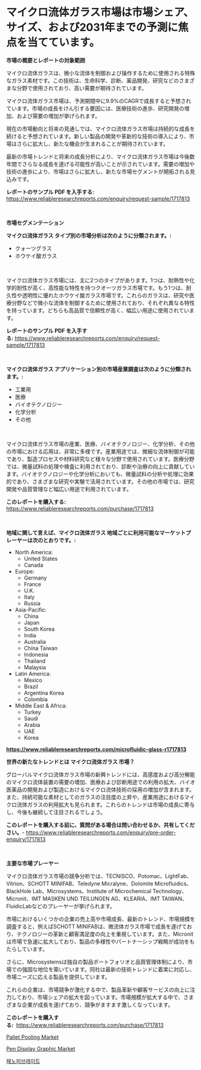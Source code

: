 <p><h1>マイクロ流体ガラス市場は市場シェア、サイズ、および2031年までの予測に焦点を当てています。</h1></p><p><strong>市場の概要とレポートの対象範囲</strong></p>
<p><p>マイクロ流体ガラスは、微小な流体を制御および操作するために使用される特殊なガラス素材です。この技術は、生命科学、診断、薬品開発、研究などのさまざまな分野で使用されており、高い需要が期待されています。</p><p>マイクロ流体ガラス市場は、予測期間中に9.9%のCAGRで成長すると予想されています。市場の成長をけん引する要因には、医療技術の進歩、研究開発の増加、および需要の増加が挙げられます。</p><p>現在の市場動向と将来の見通しでは、マイクロ流体ガラス市場は持続的な成長を続けると予想されています。新しい製品の開発や革新的な技術の導入により、市場はさらに拡大し、新たな機会が生まれることが期待されています。</p><p>最新の市場トレンドと将来の成長分析により、マイクロ流体ガラス市場は今後数年間でさらなる成長を遂げる可能性が高いことが示されています。需要の増加や技術の進歩により、市場はさらに拡大し、新たな市場セグメントが開拓される見込みです。</p></p>
<p><strong>レポートのサンプル PDF を入手する:</strong> <a href="https://www.reliableresearchreports.com/enquiry/request-sample/1717813">https://www.reliableresearchreports.com/enquiry/request-sample/1717813</a></p>
<p>&nbsp;</p>
<p><strong>市場セグメンテーション</strong></p>
<p><strong>マイクロ流体ガラス タイプ別の市場分析は次のように分類されます。:</strong></p>
<p><ul><li>クォーツグラス</li><li>ホウケイ酸ガラス</li></ul></p>
<p>&nbsp;</p>
<p><p>マイクロ流体ガラス市場には、主に2つのタイプがあります。1つは、耐熱性や化学的耐性が高く、高性能な特性を持つクオーツガラス市場です。もう1つは、耐久性や透明性に優れたホウケイ酸ガラス市場です。これらのガラスは、研究や医療分野などで微小な流体を制御するために使用されており、それぞれ異なる特性を持っています。どちらも高品質で信頼性が高く、幅広い用途に使用されています。</p></p>
<p><strong>レポートのサンプル PDF を入手する:</strong>&nbsp;<a href="https://www.reliableresearchreports.com/enquiry/request-sample/1717813">https://www.reliableresearchreports.com/enquiry/request-sample/1717813</a></p>
<p>&nbsp;</p>
<p><strong> マイクロ流体ガラス アプリケーション別の市場産業調査は次のように分類されます。:</strong></p>
<p><ul><li>工業用</li><li>医療</li><li>バイオテクノロジー</li><li>化学分析</li><li>その他</li></ul></p>
<p>&nbsp;</p>
<p><p>マイクロ流体ガラス市場の産業、医療、バイオテクノロジー、化学分析、その他の市場における応用は、非常に多様です。産業用途では、微細な流体制御が可能であり、製造プロセスや材料研究など様々な分野で使用されています。医療分野では、微量試料の処理や検査に利用されており、診断や治療の向上に貢献しています。バイオテクノロジーや化学分析においても、微量試料の分析や処理に効果的であり、さまざまな研究や実験で活用されています。その他の市場では、研究開発や品質管理など幅広い用途で利用されています。</p></p>
<p><strong>このレポートを購入する:</strong>&nbsp; <a href="https://www.reliableresearchreports.com/purchase/1717813">https://www.reliableresearchreports.com/purchase/1717813</a></p>
<p>&nbsp;</p>
<p><strong>地域に関して言えば、マイクロ流体ガラス 地域ごとに利用可能なマーケットプレーヤーは次のとおりです。:</strong></p>
<p><ul>
    <li>
        North America:
        <ul>
            <li>United States</li>
            <li>Canada</li>
        </ul>
    </li>
    <li>
        Europe:
        <ul>
            <li>Germany</li>
            <li>France</li>
            <li>U.K.</li>
            <li>Italy</li>
            <li>Russia</li>
        </ul>
    </li>
    <li>
        Asia-Pacific:
        <ul>
            <li>China</li>
            <li>Japan</li>
            <li>South Korea</li>
            <li>India</li>
            <li>Australia</li>
            <li>China Taiwan</li>
            <li>Indonesia</li>
            <li>Thailand</li>
            <li>Malaysia</li>
        </ul>
    </li>
    <li>
        Latin America:
        <ul>
            <li>Mexico</li>
            <li>Brazil</li>
            <li>Argentina Korea</li>
            <li>Colombia</li>
        </ul>
    </li>
    <li>
        Middle East & Africa:
        <ul>
            <li>Turkey</li>
            <li>Saudi</li>
            <li>Arabia</li>
            <li>UAE</li>
            <li>Korea</li>
        </ul>
    </li>
    </ul></p>
<p><strong><a href="https://www.reliableresearchreports.com/microfluidic-glass-r1717813">https://www.reliableresearchreports.com/microfluidic-glass-r1717813</a></strong>&nbsp;</p>
<p><strong>世界の新たなトレンドとは マイクロ流体ガラス 市場？</strong></p>
<p><p>グローバルマイクロ流体ガラス市場の新興トレンドには、高感度および高分解能のマイクロ流体装置の需要の増加、医療および診断用途での利用の拡大、バイオ医薬品の開発および製造におけるマイクロ流体技術の採用の増加が含まれます。また、持続可能な素材としてのガラスの注目度の上昇や、産業用途におけるマイクロ流体ガラスの利用拡大も見られます。これらのトレンドは市場の成長に寄与し、今後も継続して注目されるでしょう。</p></p>
<p><strong>このレポートを購入する前に、質問がある場合は問い合わせるか、共有してください。</strong>- <a href="https://www.reliableresearchreports.com/enquiry/pre-order-enquiry/1717813">https://www.reliableresearchreports.com/enquiry/pre-order-enquiry/1717813</a></p>
<p>&nbsp;</p>
<p><strong>主要な市場プレーヤー</strong></p>
<p><p>マイクロ流体ガラス市場の競争分析では、TECNISCO、Potomac、LightFab、Vitrion、SCHOTT MINIFAB、Teledyne Micralyne、Dolomite Microfluidics、BlackHole Lab、Microsystems、Institute of Microchemical Technology、Micronit、IMT MASKEN UND TEILUNGEN AG、KLEARIA、IMT TAIWAN、FluidicLabなどのプレーヤーが挙げられます。</p><p>市場におけるいくつかの企業の売上高や市場成長、最新のトレンド、市場規模を調査すると、例えばSCHOTT MINIFABは、微流体ガラス市場で成長を遂げており、テクノロジーの革新と顧客満足度の向上を重視しています。また、Micronitは市場で急速に拡大しており、製品の多様性やパートナーシップ戦略が成功をもたらしています。</p><p>さらに、Microsystemsは独自の製品ポートフォリオと品質管理体制により、市場での強固な地位を築いています。同社は最新の技術トレンドに着実に対応し、市場ニーズに応える製品を提供しています。</p><p>これらの企業は、市場競争が激化する中で、製品革新や顧客サービスの向上に注力しており、市場シェアの拡大を図っています。市場規模が拡大する中で、さまざまな企業が成長を遂げており、競争がますます激しくなっています。</p></p>
<p><strong>このレポートを購入する:</strong>&nbsp;&nbsp;<a href="https://www.reliableresearchreports.com/purchase/1717813">https://www.reliableresearchreports.com/purchase/1717813</a></p>
<p><p><a href="https://github.com/AKSHATREPORTPRIME/Market-Research-Report-List-4/blob/main/pallet-pooling-market.md">Pallet Pooling Market</a></p><p><a href="https://circular-yam-9b9.notion.site/Pen-Display-Graphic-Market-Analysis-and-Sze-Forecasted-for-period-from-2024-to-2031-adb7a6d077354def9521b0c181dfba2b">Pen Display Graphic Market</a></p><p><a href="https://github.com/rsg307664904/Market-Research-Report-List-1/blob/main/758954523015.md">페노피브레이트</a></p></p>